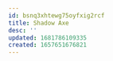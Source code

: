 ```yaml
---
id: bsnq3xhtewg75oyfxig2rcf
title: Shadow Axe
desc: ''
updated: 1681786109335
created: 1657651676821
---
```

